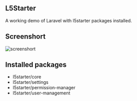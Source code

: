 ## L5Starter
A working demo of Laravel with l5starter packages installed.

## Screenshort
![screenshort](https://i.imgur.com/5HzhBPT.png)

## Installed packages
* l5starter/core
* l5starter/settings
* l5starter/permission-manager
* l5starter/user-management
